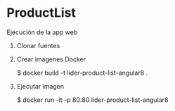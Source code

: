 # ProductList

Ejecución de la app web

1) Clonar fuentes
2) Crear imagenes Docker 

	$ docker build -t lider-product-list-angular8 .
	
3) Ejecutar imagen
	
	$ docker run -it -p 80:80 lider-product-list-angular8	